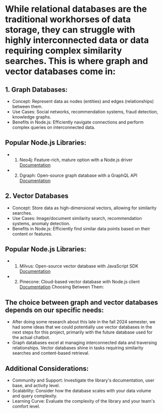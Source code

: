 # While relational databases are the traditional workhorses of data storage, they can struggle with highly interconnected data or data requiring complex similarity searches. This is where graph and vector databases come in:

## 1. Graph Databases:

* Concept: Represent data as nodes (entities) and edges (relationships) between them.
* Use Cases: Social networks, recommendation systems, fraud detection, knowledge graphs.
* Benefits in Node.js: Efficiently navigate connections and perform complex queries on interconnected data.

## Popular Node.js Libraries:

* 1. Neo4j: Feature-rich, mature option with a Node.js driver [Documentation](https://neo4j.com/docs/javascript-manual/current/)
* 2. Dgraph: Open-source graph database with a GraphQL API [Documentation](https://dgraph.io/docs/v21.03/tutorial-1/)

## 2. Vector Databases

* Concept: Store data as high-dimensional vectors, allowing for similarity searches.
* Use Cases: Image/document similarity search, recommendation systems, anomaly detection.
* Benefits in Node.js: Efficiently find similar data points based on their content or features.

## Popular Node.js Libraries:
* 1. Milvus: Open-source vector database with JavaScript SDK [Documentation](https://github.com/milvus-io/milvus)
* 2. Pinecone: Cloud-based vector database with Node.js client [Documentation](https://www.pinecone.io/)
Choosing Between Them:

## The choice between graph and vector databases depends on our specific needs:

* After doing some research about this late in the fall 2024 semester, we had some ideas that we could potentially use vector databases in the next steps for this project, primarily with the future database used for the actual chatbot. 
* Graph databases excel at managing interconnected data and traversing relationships.
Vector databases shine in tasks requiring similarity searches and content-based retrieval.

## Additional Considerations:

* Community and Support: Investigate the library's documentation, user base, and activity level.
* Scalability: Consider how the database scales with your data volume and query complexity.
* Learning Curve: Evaluate the complexity of the library and your team's comfort level.


